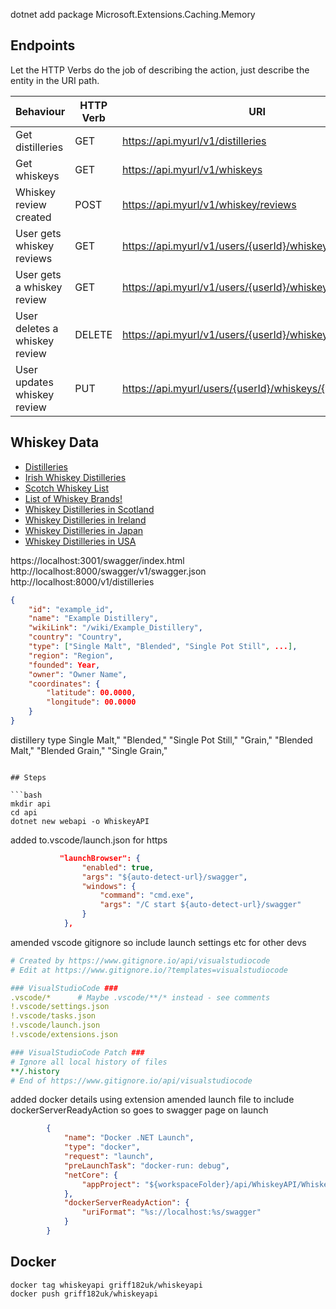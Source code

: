 
dotnet add package Microsoft.Extensions.Caching.Memory

## Endpoints

Let the HTTP Verbs do the job of describing the action, just describe the entity in the URI path.

| Behaviour  | HTTP Verb  | URI |
|---|---|---|
|  Get distilleries |  GET |  https://api.myurl/v1/distilleries |
|  Get whiskeys|  GET |  https://api.myurl/v1/whiskeys |
|  Whiskey review created |  POST |  https://api.myurl/v1/whiskey/reviews |
|  User gets whiskey reviews |  GET |  https://api.myurl/v1/users/{userId}/whiskeys |
|  User gets a whiskey review |  GET |  https://api.myurl/v1/users/{userId}/whiskeys/{whiskeyId} |
|  User deletes a whiskey review |  DELETE |  https://api.myurl/v1/users/{userId}/whiskeys/{whiskeyId} |
|  User updates whiskey review |  PUT | https://api.myurl/users/{userId}/whiskeys/{whiskeyId} |

## Whiskey Data

* [Distilleries](https://www.thewhiskybarrel.com/distilleries#section-A)
* [Irish Whiskey Distilleries](https://westmeathwhiskeyworld.wordpress.com/irish-whiskey-distilleries/)
* [Scotch Whiskey List](https://www.scotch-whisky.org.uk/media/2144/list-of-current-operating-scotch-whisky-distilleries-for-public-website-october-2023-1.pdf)
* [List of Whiskey Brands!](https://en.wikipedia.org/wiki/List_of_whisky_brands#)
* [Whiskey Distilleries in Scotland](https://en.wikipedia.org/wiki/List_of_whisky_distilleries_in_Scotland)
* [Whiskey Distilleries in Ireland](https://en.wikipedia.org/wiki/Irish_whiskey#Current_distilleries)
* [Whiskey Distilleries in Japan](https://en.wikipedia.org/wiki/Japanese_whisky#Distilleries)
* [Whiskey Distilleries in USA](https://en.wikipedia.org/wiki/Japanese_whisky#Distilleries)

https://localhost:3001/swagger/index.html
http://localhost:8000/swagger/v1/swagger.json
http://localhost:8000/v1/distilleries

```json
{
    "id": "example_id",
    "name": "Example Distillery",
    "wikiLink": "/wiki/Example_Distillery",
    "country": "Country",
    "type": ["Single Malt", "Blended", "Single Pot Still", ...],
    "region": "Region",
    "founded": Year,
    "owner": "Owner Name",
    "coordinates": {
        "latitude": 00.0000,
        "longitude": 00.0000
    }
}

```

distillery type
Single Malt," "Blended," "Single Pot Still," "Grain," "Blended Malt," "Blended Grain," "Single Grain,"
```

## Steps

```bash
mkdir api
cd api
dotnet new webapi -o WhiskeyAPI
```

added to.vscode/launch.json for https

```json
           "launchBrowser": {
                "enabled": true,
                "args": "${auto-detect-url}/swagger",
                "windows": {
                    "command": "cmd.exe",
                    "args": "/C start ${auto-detect-url}/swagger"
                }
            },
```

amended vscode gitignore so include launch settings etc for other devs

```yaml
# Created by https://www.gitignore.io/api/visualstudiocode
# Edit at https://www.gitignore.io/?templates=visualstudiocode

### VisualStudioCode ###
.vscode/*      # Maybe .vscode/**/* instead - see comments
!.vscode/settings.json
!.vscode/tasks.json
!.vscode/launch.json
!.vscode/extensions.json

### VisualStudioCode Patch ###
# Ignore all local history of files
**/.history
# End of https://www.gitignore.io/api/visualstudiocode
```

added docker details using extension
amended launch file to include dockerServerReadyAction so goes to swagger page on launch

```json
        {
            "name": "Docker .NET Launch",
            "type": "docker",
            "request": "launch",
            "preLaunchTask": "docker-run: debug",
            "netCore": {
                "appProject": "${workspaceFolder}/api/WhiskeyAPI/WhiskeyAPI.csproj"
            },
            "dockerServerReadyAction": {                
                "uriFormat": "%s://localhost:%s/swagger"
            } 
        }
```

## Docker

```
docker tag whiskeyapi griff182uk/whiskeyapi
docker push griff182uk/whiskeyapi
```
